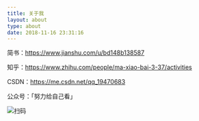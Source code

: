 ```yaml
---
title: 关于我
layout: about
type: about
date: 2018-11-16 23:31:16
---
```


简书：https://www.jianshu.com/u/bd148b138587

知乎：https://www.zhihu.com/people/ma-xiao-bai-3-37/activities

CSDN：https://me.csdn.net/qq_19470683

公众号：「努力给自己看」

![扫码](https://ws3.sinaimg.cn/large/006tNbRwly1fxr3rttfbgj308c08b3zp.jpg)